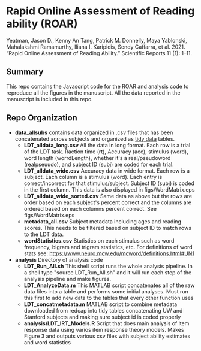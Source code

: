 # Rapid Online Assessment of Reading ability (ROAR)

Yeatman, Jason D., Kenny An Tang, Patrick M. Donnelly, Maya Yablonski, Mahalakshmi Ramamurthy, Iliana I. Karipidis, Sendy Caffarra, et al. 2021. “Rapid Online Assessment of Reading Ability.” Scientific Reports 11 (1): 1–11.

## Summary 
This repo contains the Javascript code for the ROAR and analysis code to reproduce all the figures in the manuscript. All the data reported in the manuscript is included in this repo. 

## Repo Organization
* **data_allsubs** contains data organized in .csv files that has been concatenated across subjects and organized as [tidy data](https://r4ds.had.co.nz/tidy-data.html) tables.
  - **LDT_alldata_long.csv** All the data in long format. Each row is a trial of the LDT task. Raction time (rt), Accuracy (acc), stimulus (word), word length (worrdLength), whether it's a real/pseudoword (realpseuudo), and subject ID (subj) are coded for each trial.
  - **LDT_alldata_wide.csv** Accuracy data in wide format. Each row is a subject. Each column is a stimulus (word). Each entry is correct/incorrect for that stimulus/subject. Subject ID (subj) is coded in the first column. This data is also displayed in figs/WordMatrix.eps
  - **LDT_alldata_wide_sorted.csv** Same data as above but the rows are order based on each subject's percent correct and the columns are ordered based on each columns percent correct. See figs/WordMatrix.eps
  - **metadata_all.csv** Subject metadata including ages and reading scores. This needs to be filtered based on subject ID to match rows to the LDT data.
  - **wordStatistics.csv** Statistics on each stimulus such as word frequency, bigram and trigram statistics, etc. For definitions of word stats see: https://www.neuro.mcw.edu/mcword/definitions.html#UN1
* **analysis** Directory of analysis code 
  - **LDT_Run_All.sh** This shell script runs the whole analysis pipeline. In a shell type "source LDT_Run_All.sh" and it will run each step of the analysis pipeline and make figures.
  - **LDT_AnalyzeData.m** This MATLAB script concatenates all of the raw data files into a table and performs some initial analyses. Must run this first to add new data to the tables that every other function uses
  - **LDT_concatmetadata.m** MATLAB script to combine metadata downloaded from redcap into tidy tables concatenating UW and Stanford subjects and making sure subject id is coded properly
  - **analysis/LDT_IRT_Models.R** Script that does main analysis of item response data using varios item response theory models. Makes Figure 3 and outputs various csv files with subject ability estimates and word statistics


